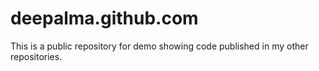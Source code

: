 deepalma.github.com
===================
This is a public repository for demo showing code published in my other repositories.
